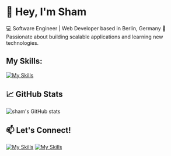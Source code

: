 # 👋 Hey, I'm Sham

💻 Software Engineer | Web Developer based in Berlin, Germany
🚀 Passionate about building scalable applications and learning new technologies.  
## My Skills:


  [![My Skills](https://skillicons.dev/icons?i=js,html,css,react,github,git,vscode)](https://skillicons.dev)

  ## 📈 GitHub Stats

![sham's GitHub stats](https://github-readme-stats.vercel.app/api?username=sham-dowaji-r&show_icons=true&theme=radical)

 ## 📫 Let's Connect!  

 [![My Skills](https://skillicons.dev/icons?i=linkedin)](https://linkedin.com/in/sham-dowaji)
 [![My Skills](https://skillicons.dev/icons?i=gmail)](mailto:sham.dowaji.dev.com)



